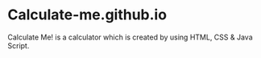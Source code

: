 # Calculate-me.github.io
Calculate Me! is a calculator which is created by using HTML, CSS &amp; Java Script.

